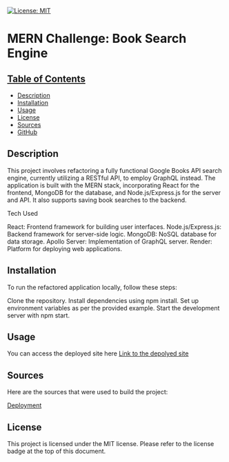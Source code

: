 [![License: MIT](https://img.shields.io/badge/License-MIT-yellow.svg)](https://opensource.org/licenses/MIT)

# MERN Challenge: Book Search Engine

## [Table of Contents](#table-of-contents)
  - [Description](#description)
  - [Installation](#installation)
  - [Usage](#usage)
  - [License](#license)
  - [Sources](#sources)
  - [GitHub](#github)

## Description

This project involves refactoring a fully functional Google Books API search engine, currently utilizing a RESTful API, to employ GraphQL instead. The application is built with the MERN stack, incorporating React for the frontend, MongoDB for the database, and Node.js/Express.js for the server and API. It also supports saving book searches to the backend.

Tech Used

React: Frontend framework for building user interfaces.
Node.js/Express.js: Backend framework for server-side logic.
MongoDB: NoSQL database for data storage.
Apollo Server: Implementation of GraphQL server.
Render: Platform for deploying web applications.

## Installation

To run the refactored application locally, follow these steps:

Clone the repository.
Install dependencies using npm install.
Set up environment variables as per the provided example.
Start the development server with npm start.

## Usage

You can access the deployed site here
[Link to the depolyed site](https://mod-21-challenge2.onrender.com/)

## Sources

Here are the sources that were used to build the project:

[Deployment](https://coding-boot-camp.github.io/full-stack/mongodb/deploy-with-render-and-mongodb-atlas)

[]()

[]()

[]()

## License

This project is licensed under the MIT license.
Please refer to the license badge at the top of this document.